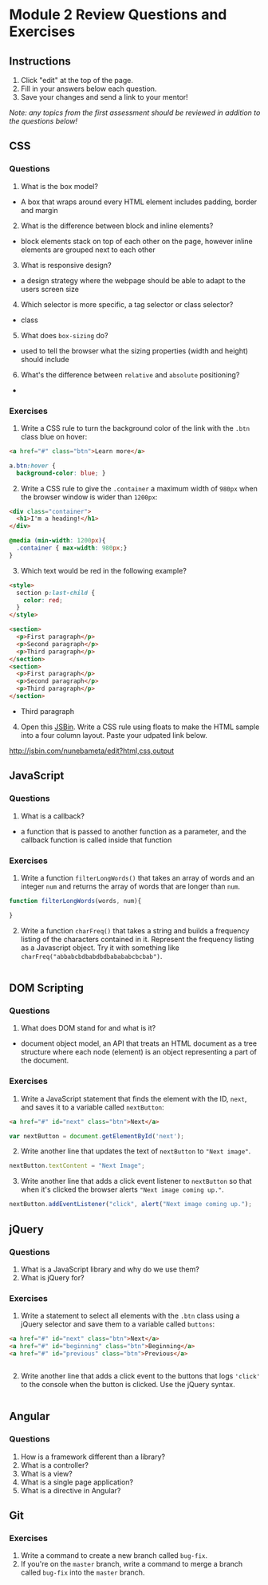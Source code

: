 # Module 2 Review Questions and Exercises

## Instructions

1. Click "edit" at the top of the page.
2. Fill in your answers below each question.
3. Save your changes and send a link to your mentor!

*Note: any topics from the first assessment should be reviewed in addition to the questions below!*

## CSS

### Questions

1. What is the box model?
- A box that wraps around every HTML element includes padding, border and margin

2. What is the difference between block and inline elements?
- block elements stack on top of each other on the page, however inline elements are grouped next to each other

3. What is responsive design?
- a design strategy where the webpage should be able to adapt to the users screen size

4. Which selector is more specific, a tag selector or class selector?
- class

5. What does `box-sizing` do?
- used to tell the browser what the sizing properties (width and height) should include

6. What's the difference between `relative` and `absolute` positioning?
- 

### Exercises

1. Write a CSS rule to turn the background color of the link with the `.btn` class blue on hover:

  ```html
  <a href="#" class="btn">Learn more</a>
  ```
  
  ```css
  a.btn:hover { 
    background-color: blue; }
  ```

2. Write a CSS rule to give the `.container` a maximum width of `980px` when the browser window is wider than `1200px`:

  ```html
  <div class="container">
    <h1>I'm a heading!</h1>
  </div>
  ```
  
  ```css
  @media (min-width: 1200px){ 
    .container { max-width: 980px;}
  }
  ```

3. Which text would be red in the following example?

  ```html
  <style>
    section p:last-child {
      color: red;
    }
  </style>

  <section>
    <p>First paragraph</p>
    <p>Second paragraph</p>
    <p>Third paragraph</p>
  </section>
  <section>
    <p>First paragraph</p>
    <p>Second paragraph</p>
    <p>Third paragraph</p>
  </section>
  ```
  - Third paragraph

4. Open this [JSBin](http://jsbin.com/qigiwuhepe/1/edit?html,css,output). Write a CSS rule using floats to make the HTML sample into a four column layout. Paste your udpated link below.

http://jsbin.com/nunebameta/edit?html,css,output

## JavaScript

### Questions

1. What is a callback?
- a function that is passed to another function as a parameter, and the callback function is called inside that function

### Exercises

1. Write a function `filterLongWords()` that takes an array of words and an integer `num` and returns the array of words that are longer than `num`.

```javascript
function filterLongWords(words, num){

}
```

2. Write a function `charFreq()` that takes a string and builds a frequency listing of the characters contained in it. Represent the frequency listing as a Javascript object. Try it with something like `charFreq("abbabcbdbabdbdbabababcbcbab")`.

```javascript

```

## DOM Scripting

### Questions

1. What does DOM stand for and what is it?
- document object model, an API that treats an HTML document as a tree structure where each node (element) is an object representing a part of the document.

### Exercises

1. Write a JavaScript statement that finds the element with the ID, `next`, and saves it to a variable called `nextButton`:

  ```html
  <a href="#" id="next" class="btn">Next</a>
  ```
  
  ```javascript
  var nextButton = document.getElementById('next');
  ```

2. Write another line that updates the text of `nextButton` to `"Next image"`.

```javascript
nextButton.textContent = "Next Image";
```

3. Write another line that adds a click event listener to `nextButton` so that when it's clicked the browser alerts `"Next image coming up."`.

```javascript
nextButton.addEventListener("click", alert("Next image coming up.");
```

## jQuery

### Questions

1. What is a JavaScript library and why do we use them?
2. What is jQuery for?

### Exercises

1. Write a statement to select all elements with the `.btn` class using a jQuery selector and save them to a variable called `buttons`:

  ```html
  <a href="#" id="next" class="btn">Next</a>
  <a href="#" id="beginning" class="btn">Beginning</a>
  <a href="#" id="previous" class="btn">Previous</a>
  ```
  
  ```javascript

```

2. Write another line that adds a click event to the buttons that logs `'click'` to the console when the button is clicked. Use the jQuery syntax.

```javascript

```

## Angular

### Questions

1. How is a framework different than a library?
2. What is a controller?
3. What is a view?
4. What is a single page application?
5. What is a directive in Angular?

## Git

### Exercises

1. Write a command to create a new branch called `bug-fix`.
2. If you're on the `master` branch, write a command to merge a branch called `bug-fix` into the `master` branch.
